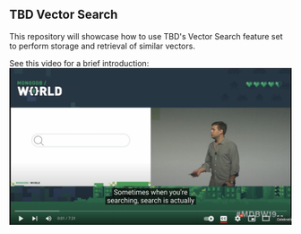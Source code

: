 ## TBD Vector Search

This repository will showcase how to use TBD's Vector Search feature set to perform storage and retrieval of similar vectors.

See this video for a brief introduction:
[<img src="assets/preview.png">](https://www.youtube.com/watch?v=4QUGWnz-XaA)
